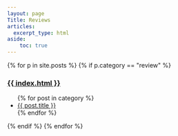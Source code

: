 ```yaml
---
layout: page
Title: Reviews
articles:
  excerpt_type: html
aside: 
    toc: true
---
```


{% for p in site.posts %}
{% if p.category == "review" %}
  <h3><a href="{{c}}">{{ index.html }}</a></h3>
  <ul>
    {% for post in category %}
      <li><a href="{{ post.url }}">{{ post.title }}</a></li>
    {% endfor %}
  </ul>
{% endif %}
{% endfor %}
